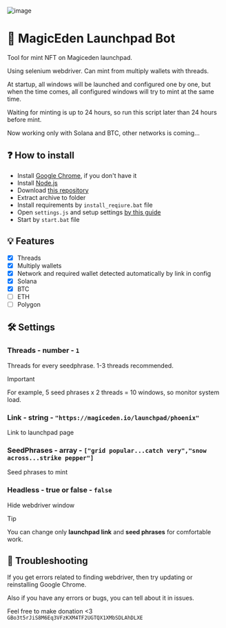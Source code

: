 ![image](https://github.com/Starlk7/Magiceden-Launchpad-Bot/assets/155927834/9d77eed5-6f94-4c88-b8bf-f8765b295d74)

# 🤖 MagicEden Launchpad Bot
Tool for mint NFT on Magiceden launchpad.

Using selenium webdriver. Can mint from multiply wallets with threads.

At startup, all windows will be launched and configured one by one, but when the time comes, all configured windows will try to mint at the same time.

Waiting for minting is up to 24 hours, so run this script later than 24 hours before mint.

Now working only with Solana and BTC, other networks is coming...

## ❓ How to install
* Install [Google Chrome](https://www.google.com/chrome/), if you don't have it
* Install [Node.js](https://nodejs.org/en/download/current)
* Download [this repository](https://github.com/Starlk7/Magiceden-Launchpad-Bot/archive/refs/heads/main.zip)
* Extract archive to folder
* Install requirements by ```install_reqiure.bat``` file
* Open ```settings.js``` and setup settings [by this guide](https://github.com/Starlk7/Magiceden-Launchpad-Bot/blob/main/README.md#settings)
* Start by ```start.bat``` file

## 💡 Features
- [x] Threads
- [x] Multiply wallets
- [x] Network and required wallet detected automatically by link in config
- [x] Solana
- [x] BTC
- [ ] ETH
- [ ] Polygon

## 🛠️ Settings
### Threads - number - ```1```

Threads for every seedphrase.  1-3 threads recommended.

> [!IMPORTANT]
> For example, 5 seed phrases x 2 threads = 10 windows, so monitor system load.


### Link - string - ```"https://magiceden.io/launchpad/phoenix"```

Link to launchpad page

### SeedPhrases - array - ```["grid popular...catch very","snow across...strike pepper"]```

Seed phrases to mint

### Headless - true or false - ```false```

Hide webdriver window
> [!TIP]
> You can change only **launchpad link** and **seed phrases** for comfortable work.


## 📑 Troubleshooting
If you get errors related to finding  webdriver, then try updating or reinstalling Google Chrome.

Also if you have any errors or bugs, you can tell about it in issues.

Feel free to make donation <3
```GBo3t5rJiS8M6Eq3VFzKXM4TF2UGTQX1XMbSDLAhDLXE```
